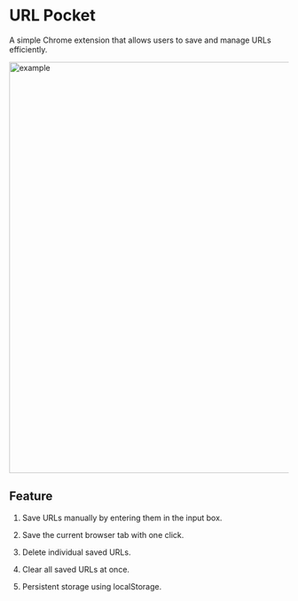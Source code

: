 # URL Pocket
A simple Chrome extension that allows users to save and manage URLs efficiently.

<img width="741" alt="example" src="https://github.com/user-attachments/assets/c9370756-5d69-46b2-8eba-f25d6197b757" />

## Feature ##

1. Save URLs manually by entering them in the input box.

2. Save the current browser tab with one click.

3. Delete individual saved URLs.

4. Clear all saved URLs at once.

5. Persistent storage using localStorage.
